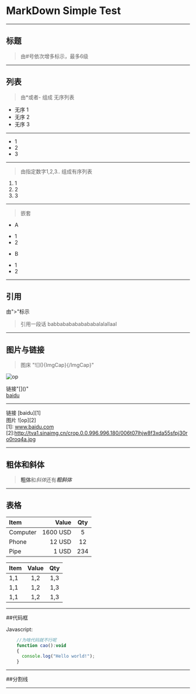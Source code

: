 # MarkDown Simple Test

---

## 标题
>由#号依次增多标示，最多6级

---

## 列表
>由*或者- 组成 无序列表
* 无序 1
* 无序 2
* 无序 3
---
- 1
- 2
- 3
---

>由指定数字1,2,3.. 组成有序列表
1. 1
2. 2
3. 3
---

>嵌套    
- A
 + 1  
 + 2  
- B
 + 1  
 + 2  
 
---  
## 引用
由">"标示
>引用一段话 babbababababababalalallaal

---

## 图片与链接
>图床 "\!\[](){ImgCap}{/ImgCap}"  

![op](http://tva1.sinaimg.cn/crop.0.0.996.996.180/006t07lhjw8f3xda55sfpj30ro0roq4a.jpg)  

链接"\[]()"  
[baidu](www.baidu.com)  

---
链接  [baidu][1]  
图片 ![op][2]  
[1]: www.baidu.com
[2]:http://tva1.sinaimg.cn/crop.0.0.996.996.180/006t07lhjw8f3xda55sfpj30ro0roq4a.jpg



---

## 粗体和斜体
>**粗体**和*斜体*还有***粗斜体***

---
## 表格
| Item      |    Value | Qty  |
| :-------- | --------:| :--: |
| Computer  | 1600 USD |  5   |
| Phone     |   12 USD |  12  |
| Pipe      |    1 USD | 234  |


| Item            | Value           | Qty            |
| :-------------| :--------------:|:-------------:|
|1,1              | 1,2               | 1,3             |
|1,1              | 1,2               | 1,3             |
|1,1              | 1,2               | 1,3             |



---


##代码框

Javascript:  
```javascript
    //为啥代码就不行呢  
    function cao():void  
    {  
      console.log("Hello world!");
    }
```
---

##分割线

***


